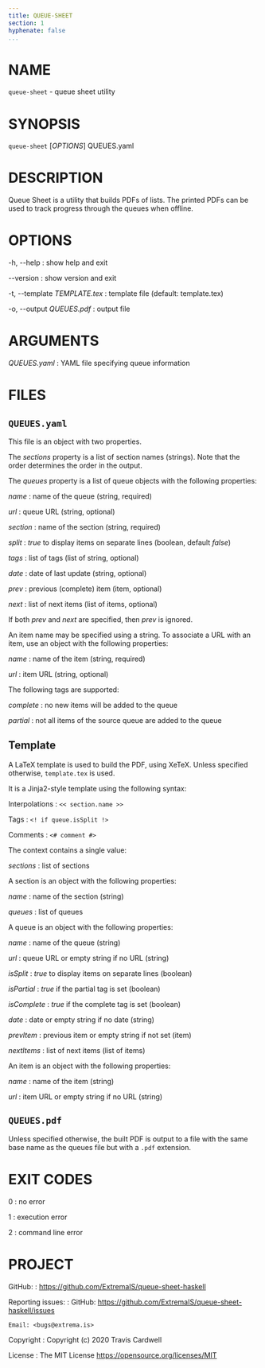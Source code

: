 ```yaml
---
title: QUEUE-SHEET
section: 1
hyphenate: false
...
```


# NAME

`queue-sheet` - queue sheet utility

# SYNOPSIS

`queue-sheet` [*OPTIONS*] QUEUES.yaml

# DESCRIPTION

Queue Sheet is a utility that builds PDFs of lists.  The printed PDFs can be
used to track progress through the queues when offline.

# OPTIONS

-h, \--help
:   show help and exit

\--version
:   show version and exit

-t, \--template *TEMPLATE.tex*
:   template file (default: template.tex)

-o, \--output *QUEUES.pdf*
:   output file

# ARGUMENTS

*QUEUES.yaml*
:   YAML file specifying queue information

# FILES

## `QUEUES.yaml`

This file is an object with two properties.

The *sections* property is a list of section names (strings).  Note that the
order determines the order in the output.

The *queues* property is a list of queue objects with the following
properties:

*name*
:   name of the queue (string, required)

*url*
:   queue URL (string, optional)

*section*
:   name of the section (string, required)

*split*
:   *true* to display items on separate lines (boolean, default *false*)

*tags*
:   list of tags (list of string, optional)

*date*
:   date of last update (string, optional)

*prev*
:   previous (complete) item (item, optional)

*next*
:   list of next items (list of items, optional)

If both *prev* and *next* are specified, then *prev* is ignored.

An item name may be specified using a string.  To associate a URL with an
item, use an object with the following properties:

*name*
:   name of the item (string, required)

*url*
:   item URL (string, optional)

The following tags are supported:

*complete*
:   no new items will be added to the queue

*partial*
:   not all items of the source queue are added to the queue

## Template

A LaTeX template is used to build the PDF, using XeTeX.  Unless specified
otherwise, `template.tex` is used.

It is a Jinja2-style template using the following syntax:

Interpolations
:   `<< section.name >>`

Tags
:   `<! if queue.isSplit !>`

Comments
:   `<# comment #>`

The context contains a single value:

*sections*
:   list of sections

A section is an object with the following properties:

*name*
:   name of the section (string)

*queues*
:   list of queues

A queue is an object with the following properties:

*name*
:   name of the queue (string)

*url*
:   queue URL or empty string if no URL (string)

*isSplit*
:   *true* to display items on separate lines (boolean)

*isPartial*
:   *true* if the partial tag is set (boolean)

*isComplete*
:   *true* if the complete tag is set (boolean)

*date*
:   date or empty string if no date (string)

*prevItem*
:   previous item or empty string if not set (item)

*nextItems*
:   list of next items (list of items)

An item is an object with the following properties:

*name*
:   name of the item (string)

*url*
:   item URL or empty string if no URL (string)

## `QUEUES.pdf`

Unless specified otherwise, the built PDF is output to a file with the same
base name as the queues file but with a `.pdf` extension.

# EXIT CODES

0
:   no error

1
:   execution error

2
:   command line error

# PROJECT

GitHub:
:   <https://github.com/ExtremaIS/queue-sheet-haskell>

Reporting issues:
:   GitHub: <https://github.com/ExtremaIS/queue-sheet-haskell/issues>

    Email: <bugs@extrema.is>

Copyright
:   Copyright (c) 2020 Travis Cardwell

License
:   The MIT License <https://opensource.org/licenses/MIT>
